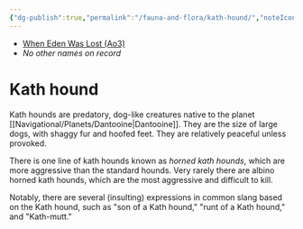 ```yaml
---
{"dg-publish":true,"permalink":"/fauna-and-flora/kath-hound/","noteIcon":"saber1"}
---
```


- [When Eden Was Lost (Ao3)](https://archiveofourown.org/works/19334440/chapters/45992584)
- *No other names on record*
# Kath hound

Kath hounds are predatory, dog-like creatures native to the planet [[Navigational/Planets/Dantooine\|Dantooine]]. They are the size of large dogs, with shaggy fur and hoofed feet. They are relatively peaceful unless provoked.

There is one line of kath hounds known as *horned kath hounds*, which are more aggressive than the standard hounds. Very rarely there are albino horned kath hounds, which are the most aggressive and difficult to kill.

Notably, there are several (insulting) expressions in common slang based on the Kath hound, such as "son of a Kath hound," "runt of a Kath hound," and "Kath-mutt." 